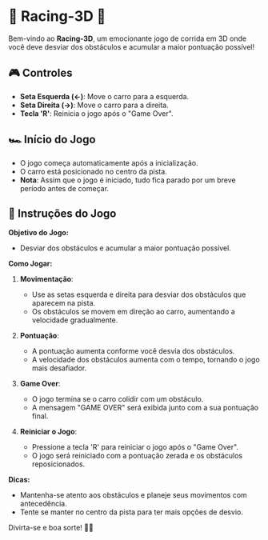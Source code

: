 # 🚗 Racing-3D 🏁

Bem-vindo ao **Racing-3D**, um emocionante jogo de corrida em 3D onde você deve desviar dos obstáculos e acumular a maior pontuação possível!

## 🎮 Controles

- **Seta Esquerda (←)**: Move o carro para a esquerda.
- **Seta Direita (→)**: Move o carro para a direita.
- **Tecla 'R'**: Reinicia o jogo após o "Game Over".

## 🏎️ Início do Jogo

- O jogo começa automaticamente após a inicialização.
- O carro está posicionado no centro da pista.
- **Nota**: Assim que o jogo é iniciado, tudo fica parado por um breve período antes de começar.

## 📜 Instruções do Jogo

**Objetivo do Jogo:**
- Desviar dos obstáculos e acumular a maior pontuação possível.

**Como Jogar:**
1. **Movimentação**:
   - Use as setas esquerda e direita para desviar dos obstáculos que aparecem na pista.
   - Os obstáculos se movem em direção ao carro, aumentando a velocidade gradualmente.

2. **Pontuação**:
   - A pontuação aumenta conforme você desvia dos obstáculos.
   - A velocidade dos obstáculos aumenta com o tempo, tornando o jogo mais desafiador.

3. **Game Over**:
   - O jogo termina se o carro colidir com um obstáculo.
   - A mensagem "GAME OVER" será exibida junto com a sua pontuação final.

4. **Reiniciar o Jogo**:
   - Pressione a tecla 'R' para reiniciar o jogo após o "Game Over".
   - O jogo será reiniciado com a pontuação zerada e os obstáculos reposicionados.

**Dicas:**
- Mantenha-se atento aos obstáculos e planeje seus movimentos com antecedência.
- Tente se manter no centro da pista para ter mais opções de desvio.

Divirta-se e boa sorte! 🚗💨
